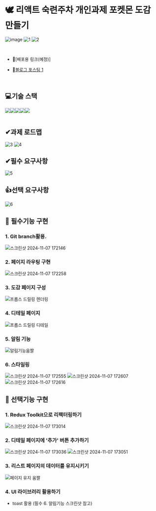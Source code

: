# 🕊 리액트 숙련주차 개인과제 포켓몬 도감 만들기
![image](https://github.com/user-attachments/assets/7c981e7a-5e06-4c91-8cd2-2169f9d98d91)
![1](https://github.com/user-attachments/assets/d0c5a586-8ea4-40f5-b19f-42c5b7527ea7)
![2](https://github.com/user-attachments/assets/e846b783-8e60-4777-93c6-3450735f2fe5)

<br>

- 🔭[배포용 링크(예정)]

- 🔭[블로그 포스팅 1](https://velog.io/@hhyun19/%EA%B0%9C%EC%9D%B8%EA%B3%BC%EC%A0%9C-%ED%8F%AC%EC%BC%93%EB%AA%AC-%EB%8F%84%EA%B0%90-%EB%A7%8C%EB%93%A4%EA%B8%B0)

<br>

## 💻기술 스택

<div style="display:flex; justify-contents: center;">
  <img src="https://img.shields.io/badge/HTML5-E34F26?style=for-the-badge&logo=html5&logoColor=white">
  <img src="https://img.shields.io/badge/styledcomponent-1572B6?style=for-the-badge&logo=styledcomponent&logoColor=white"> 
  <img src="https://img.shields.io/badge/JavaScript-323330?style=for-the-badge&logo=javascript&logoColor=F7DF1E">
  <img src="https://img.shields.io/badge/git-orange?style=for-the-badge&logo=git&logoColor=white">
  <img src="https://img.shields.io/badge/react-0769AD?style=for-the-badge&logo=react&logoColor=white">  
</div>
<br>

## ✔과제 로드맵
![3](https://github.com/user-attachments/assets/0753531e-8d44-474b-966a-4818037479b9)
![4](https://github.com/user-attachments/assets/f8ad2486-86b2-4836-8079-12f0547488dc)

## ✔필수 요구사항
![5](https://github.com/user-attachments/assets/e6af33e0-e3dc-4751-b051-6d21a7c34392)

## 👍선택 요구사항
![6](https://github.com/user-attachments/assets/554e2be3-81bd-49bb-94e9-f7b8b5ce55a8)

## 🎥 필수기능 구현

  ### 1. Git branch활용.  
  ![스크린샷 2024-11-07 172146](https://github.com/user-attachments/assets/dd64aad8-aae9-47f2-9777-edd30338bc5c)
   
  ### 2. 페이지 라우팅 구현
  ![스크린샷 2024-11-07 172258](https://github.com/user-attachments/assets/f85fb6e1-7097-49fb-95b4-e6d45a2c8837)
  
  ### 3. 도감 페이지 구성
  ![프롭스 드릴링 렌더링](https://github.com/user-attachments/assets/848e4234-8565-4049-9b3e-730f77ad491d)

  ### 4. 디테일 페이지
  ![프롭스 드릴링 디테일](https://github.com/user-attachments/assets/ed6cb6d0-0abd-4b57-bae4-aaac9a5f3200)

  ### 5. 알림 기능
  ![알림기능움짤](https://github.com/user-attachments/assets/067d1f0c-bca2-4675-b0e8-adf1830e8285)

  ### 6. 스타일링
  ![스크린샷 2024-11-07 172555](https://github.com/user-attachments/assets/5ae4417b-667a-49f0-94dc-2035a3fe8cf9)
  ![스크린샷 2024-11-07 172607](https://github.com/user-attachments/assets/b84b1b2b-f3dd-4d29-bc63-a6b5b9ef1d12)
  ![스크린샷 2024-11-07 172616](https://github.com/user-attachments/assets/9b10ed2c-ba84-4b9e-9aa1-f609ba065c54)

## 🎥 선택기능 구현

  ### 1. Redux Toolkit으로 리팩터링하기
  ![스크린샷 2024-11-07 173014](https://github.com/user-attachments/assets/6a941a68-f7a7-4f0c-8461-c912d2791719)

  ### 2. 디테일 페이지에 '추가' 버튼 추가하기
  ![스크린샷 2024-11-07 173036](https://github.com/user-attachments/assets/95ab9960-d2a4-4bee-a7f0-c37de401bd31)
  ![스크린샷 2024-11-07 173051](https://github.com/user-attachments/assets/1cf83b89-e4b2-442b-a1bc-fc33801468cd)

  ### 3. 리스트 페이지의 데이터를 유지시키기
  ![페이지 유지 움짤](https://github.com/user-attachments/assets/825533cb-93f6-4620-8f25-39b813f1a0c2)
  
  ### 4. UI 라이브러리 활용하기
  - toast 활용 (필수 6. 알림기능 스크린샷 참고)
